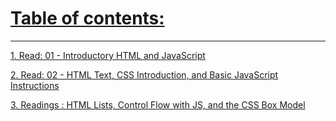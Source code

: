 # [Table of contents:](https://mohammadaltamimi98.github.io/Reading-notes)
---

[1. Read: 01 - Introductory HTML and JavaScript](https://mohammadaltamimi98.github.io/Reading-notes/201/class-01)


[2. Read: 02 - HTML Text, CSS Introduction, and Basic JavaScript Instructions](https://mohammadaltamimi98.github.io/Reading-notes/201/class-02)


[3. Readings : HTML Lists, Control Flow with JS, and the CSS Box Model](https://mohammadaltamimi98.github.io/Reading-notes/201/class-03)

